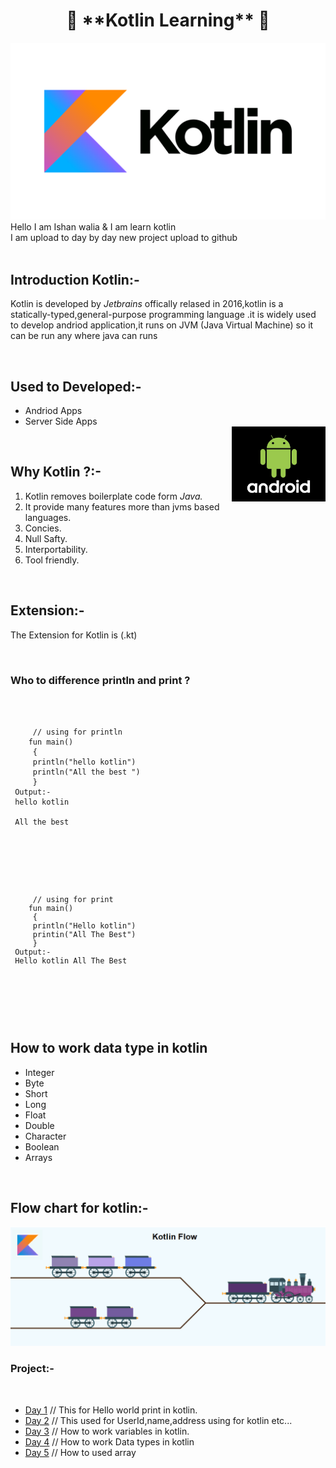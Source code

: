 <html>
<head>
</head>
 <body>
<h1 align="center">🚀 **Kotlin Learning** 🚀</h1>
<img src="kotlin.png">
 Hello I am Ishan walia & I am learn kotlin <br>
 I am upload to day by day new project  upload to github  <br><br>
  <h2>Introduction Kotlin:-</h2>
<p>Kotlin is developed by <em>Jetbrains</em> offically relased in 2016,kotlin is a statically-typed,general-purpose programming language .it is widely used to develop andriod application,it runs on JVM (Java Virtual Machine) so it can be run any where java can runs</p><br>
<h2>Used to Developed:-</h2>
  <p><ul type="1">
   <li>Andriod Apps</li>
   <li>Server Side Apps</li>
   <img src="andriod.jpg" align="right" height="120px" width="150px">
  </ul>
 </p>
<br>
<h2>Why Kotlin ?:-</h2>
<ol type="1">
 <li>Kotlin removes boilerplate code form <em>Java.</em></li>
 <li>It provide many features more than jvms based languages.</li>
 <li>Concies.</li>
 <li>Null Safty.</li>
 <li>Interportability.</li>
 <li>Tool friendly.</li>
</ol>
  <br>
  <h2> Extension:-</h2>
<p>The Extension for Kotlin is (.kt)</p>
  
<br>
  <h3>Who to difference println and print ?</h3>
  <p>
   <code>
    <pre>
     // using for println
    fun main()
     {
     println("hello kotlin")
     println("All the best ")
     } 
 Output:-
 hello kotlin<br>
 All the best
    </pre>
   </code>
<br>
   <code>
    <pre>
     // using for print
    fun main()
     {
     println("Hello kotlin")
     printin("All The Best")
     }
 Output:-
 Hello kotlin All The Best
    </pre>
   </code>
  </p>
  <br>
<h2>How to work data type in kotlin</h2>
<ul>
 <li>Integer</li>
 <li>Byte</li>
 <li>Short</li>
 <li>Long</li>
 <li>Float</li>
 <li>Double</li>
 <li>Character</li>
 <li>Boolean</li>
 <li>Arrays</li>
</ul>
  <br>
  <h2>Flow chart for kotlin:-</h2>
  <img src="flow chart.png">
  <br>
 <h3>Project:-</h3><br>
 <ul>
  
 <li><a href="https://github.com/ishanwalia7579/Kotlin-project/blob/main/Day%201.kt">Day 1</a>  // This for Hello world print in kotlin.</li>
  <li><a href="https://github.com/ishanwalia7579/Kotlin-project/blob/main/Day%202.kt">Day 2</a> // This used for UserId,name,address using for kotlin etc... </li>
  <li><a href="https://github.com/ishanwalia7579/Kotlin-project/blob/main/Day%203.kt">Day 3</a> // How to work variables in kotlin. </li>
  <li><a href="https://github.com/ishanwalia7579/Kotlin-project/blob/main/Day%204.kt">Day 4</a> // How to work Data types in kotlin </li>
  <li><a href="https://github.com/ishanwalia7579/Kotlin-project/blob/main/Day%205.kt">Day 5</a> // How to used array </li>
 </ul>
<br>
<br>
<br>
  <br>
  
 </body>
</html>
 
